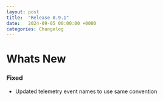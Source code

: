 ```yaml
---
layout: post
title:  "Release 0.9.1"
date:   2024-09-05 00:00:00 +0000
categories: Changelog
---
```


# Whats New

### Fixed

- Updated telemetry event names to use same convention


